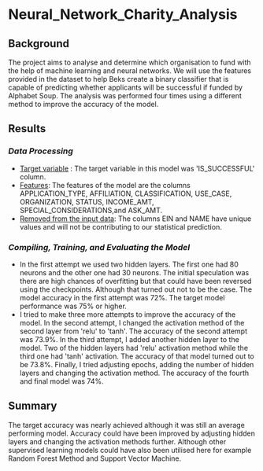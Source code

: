 # Neural_Network_Charity_Analysis


## **Background**

The project aims to analyse and determine which organisation to fund with the help of machine learning and neural networks. We will use the features provided in the dataset to help Beks create a binary classifier that is capable of predicting whether applicants will be successful if funded by Alphabet Soup. The analysis was performed four times using a different method to improve the accuracy of the model.

## **Results**
### ***Data Processing***
- <ins>Target variable</ins> : The target variable in this model was 'IS_SUCCESSFUL' column.
- <ins>Features</ins>: The features of the model are the columns APPLICATION_TYPE, AFFILIATION, CLASSIFICATION, USE_CASE, ORGANIZATION, STATUS, INCOME_AMT, SPECIAL_CONSIDERATIONS,and ASK_AMT.
- <ins>Removed from the input data</ins>: The columns EIN and NAME have unique values and will not be contributing to our statistical prediction.

### ***Compiling, Training, and Evaluating the Model***

- In the first attempt we used two hidden layers. The first one had 80 neurons and the other one had 30 neurons. The initial speculation was there are high chances of overfitting but that could have been reversed using the checkpoints. Although that turned out not to be the case. The model accuracy in the first attempt was 72%. The target model performance was 75% or higher.
- I tried to make three more attempts to improve the accuracy of the model. In the second attempt, I changed the activation method of the second layer from 'relu' to 'tanh'. The accuracy of the second attempt was 73.9%. In the third attempt, I added another hidden layer to the model. Two of the hidden layers had 'relu' activation method while the third one had 'tanh' activation. The accuracy of that model turned out to be 73.8%. Finally, I tried adjusting epochs, adding the number of hidden layers and changing the activation method. The accuracy of the fourth and final model was 74%. 

## **Summary**
The target accuracy was nearly achieved although it was still an average performing model. Accuracy could have been improved by adjusting hidden layers and changing the activation methods further. Although other supervised learning models could have also been utilised here for example Random Forest Method and Support Vector Machine.
